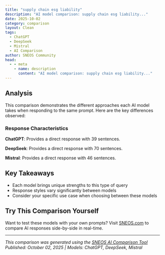 ```yaml
---
title: "supply chain esg liability"
description: "AI model comparison: supply chain esg liability..."
date: 2025-10-02
category: comparison
layout: Clean
tags:
  - ChatGPT
  - DeepSeek
  - Mistral
  - AI Comparison
author: SNEOS Community
head:
  - - meta
    - name: description
      content: "AI model comparison: supply chain esg liability..."
---
```


<ChatComparison
  title="supply chain esg liability"
  prompt="supply chain esg liability"
  :responses='{
    "ChatGPT": "\u0022Supply chain ESG liability\u0022 refers to the environmental, social, and governance (ESG) risks and responsibilities that companies may face related to their supply chains. This concept has gained increasing importance as investors, regulators, consumers, and other stakeholders demand greater accountability for sustainable and ethical business practices throughout the entire value chain.\n\n### Key Aspects of Supply Chain ESG Liability:\n\n1. **Environmental Risks and Liabilities**\n   - Pollution and waste generated by suppliers.\n   - Use of non-renewable resources.\n   - Carbon emissions and energy use.\n   - Impact on biodiversity and ecosystems.\n   - Compliance with environmental regulations.\n\n2. **Social Risks and Liabilities**\n   - Labor practices, including child labor, forced labor, and worker safety.\n   - Human rights abuses.\n   - Fair wages and working conditions.\n   - Community impacts, including displacement or social unrest.\n   - Diversity and inclusion practices.\n\n3. **Governance Risks and Liabilities**\n   - Corruption, bribery, and unethical business practices within the supply chain.\n   - Lack of transparency and accountability.\n   - Supply chain fraud or misrepresentation.\n   - Risk of regulatory non-compliance.\n\n### Why Supply Chain ESG Liability Matters:\n- **Reputation:** Companies can suffer significant brand damage if suppliers are linked to ESG controversies.\n- **Regulatory Compliance:** Increasing regulations require companies to disclose and manage supply chain risks (e.g., EU\u2019s Corporate Sustainability Reporting Directive, U.S. SEC climate disclosure rules).\n- **Financial Risk:** ESG risks in supply chains can result in financial losses due to fines, operational disruptions, or loss of customers.\n- **Investor Expectations:** Investors increasingly integrate ESG criteria into decision-making and may penalize companies with poor supply chain ESG performance.\n- **Operational Resilience:** Managing ESG risks ensures more sustainable and resilient supply chains.\n\n### Managing Supply Chain ESG Liability:\n- **Due Diligence:** Conduct thorough ESG risk assessments of suppliers.\n- **Supplier Audits and Monitoring:** Regular audits to ensure compliance with ESG standards.\n- **Contracts and Clauses:** Include ESG requirements in supplier contracts.\n- **Transparency and Reporting:** Disclose supply chain ESG risks and management strategies.\n- **Collaboration:** Work with suppliers, industry groups, and NGOs to improve ESG performance.\n- **Technology Use:** Utilize blockchain, IoT, and data analytics to track ESG metrics in the supply chain.\n\n### Examples:\n- A company may be held liable if its supplier uses child labor, leading to legal action or consumer boycotts.\n- A firm sourcing raw materials from deforested land might face environmental regulatory fines or investor divestment.\n\n---\n\nIf you need more detailed information on a specific aspect (e.g., regulatory frameworks, risk assessment methods, or case studies), please let me know!",
    "DeepSeek": "Of course. This is a critical and complex topic. Let\u0027s break down \u0022Supply Chain ESG Liability\u0022 in detail.\n\n### What is Supply Chain ESG Liability?\n\n**Supply Chain ESG Liability** refers to the legal, financial, and reputational risks a company faces due to Environmental, Social, and Governance (ESG) failures within its supply chain.\n\nThe core idea is that a company is increasingly held responsible not just for its own direct operations, but for the actions (and inactions) of its suppliers, subcontractors, and business partners. This extends a company\u0027s liability far beyond its own four walls.\n\n---\n\n### The Three Pillars of ESG Liability in the Supply Chain\n\nHere\u2019s how liability manifests across each ESG dimension:\n\n#### 1. Environmental (E) Liability\nThis concerns the ecological impact of a company\u0027s supply chain.\n*   **Climate Change \u0026 Carbon Emissions (Scope 3):** Companies are now required to report indirect emissions from their value chain (Scope 3). Failure to manage and reduce these can lead to fines for non-compliance with regulations (like the EU\u0027s CSRD) and accusations of greenwashing.\n*   **Pollution \u0026 Waste:** A supplier that dumps toxic waste into a river or contributes to plastic pollution creates liability for the brand they supply. This can result in clean-up costs, regulatory fines, and lawsuits.\n*   **Deforestation \u0026 Biodiversity Loss:** Sourcing commodities like palm oil, soy, or cattle from illegally deforested land creates significant legal and reputational risk under new laws like the EU Deforestation Regulation (EUDR).\n*   **Resource Depletion:** Overuse of water in water-stressed regions by a supplier can lead to local conflicts and damage the brand\u0027s \u0022social license to operate.\u0022\n\n#### 2. Social (S) Liability\nThis involves the treatment of people within the supply chain.\n*   **Modern Slavery \u0026 Forced Labor:** This is the most prominent social liability. Laws like the **UK Modern Slavery Act**, **California\u0027s Transparency in Supply Chains Act**, and the **U.S. Uyghur Forced Labor Prevention Act (UFLPA)** impose strict requirements. Companies can face seized shipments, import bans, massive fines, and devastating consumer backlash if forced labor is found in their supply chain.\n*   **Child Labor:** The discovery of child labor in a supplier\u0027s factory is a reputational catastrophe and can lead to legal action, contract termination, and loss of investor confidence.\n*   **Unsafe Working Conditions:** Supplier factory collapses or fires (e.g., the Rana Plaza disaster) have led to massive lawsuits, brand boycotts, and the creation of new safety accords, holding brands financially and morally responsible.\n*   **Poor Wages \u0026 Working Hours:** While often less directly illegal, public exposure of poverty wages and excessive overtime can lead to consumer protests, shareholder activism, and demands for \u0022living wage\u0022 commitments.\n\n#### 3. Governance (G) Liability\nThis relates to the systems, controls, and ethics overseeing the supply chain.\n*   **Lack of Due Diligence:** Failure to conduct proper ESG due diligence on suppliers is now a liability in itself. The **German Supply Chain Due Diligence Act (LkSG)** and the upcoming **EU Corporate Sustainability Due Diligence Directive (CSDDD)** mandate that companies identify, prevent, and remedy human rights and environmental risks in their supply chains.\n*   **Corruption \u0026 Bribery:** Corrupt practices by a supplier (e.g., bribing officials for permits) can implicate the buying company, especially if it\u0027s seen as turning a blind eye, leading to legal penalties under laws like the U.S. Foreign Corrupt Practices Act (FCPA).\n*   **Data Privacy \u0026 Security:** A supplier\u0027s data breach that exposes customer information creates liability for the primary company under regulations like GDPR.\n*   **Non-Compliance \u0026 Lack of Transparency:** Failing to comply with mandatory ESG reporting standards or making false claims about supply chain sustainability constitutes greenwashing and can result in regulatory action and shareholder lawsuits.\n\n---\n\n### Why is This Liability Growing So Rapidly?\n\n1.  **New and Stricter Regulations:** Governments worldwide are moving from voluntary guidelines to mandatory due diligence and reporting laws.\n2.  **Investor Scrutiny:** Investors and asset managers (like BlackRock) use ESG criteria to assess long-term risk. A risky supply chain is seen as a financial liability.\n3.  **Consumer \u0026 NGO Activism:** Social media allows NGOs and consumers to quickly expose corporate missteps, leading to immediate brand damage and calls for boycotts.\n4.  **Financial Impact:** The liability is not just theoretical. It translates into:\n    *   **Legal Fines \u0026 Penalties**\n    *   **Seizure of Goods** at borders\n    *   **Costly Litigation**\n    *   **Loss of Contracts \u0026 Revenue**\n    *   **Increased Cost of Capital** (as lenders see higher risk)\n    *   **Depreciation of Brand Value**\n\n---\n\n### How to Manage and Mitigate Supply Chain ESG Liability\n\nCompanies must move from a reactive to a proactive stance.\n\n1.  **Conduct Thorough Due Diligence:** Don\u0027t just audit for quality and cost. Implement ongoing, risk-based ESG due diligence on all high-risk suppliers.\n2.  **Map the Supply Chain:** You can\u0027t manage what you can\u0027t see. Gain visibility beyond your Tier 1 suppliers into the deeper tiers where the greatest risks often lie.\n3.  **Establish a Supplier Code of Conduct:** Clearly communicate your ESG expectations and make adherence a condition of doing business.\n4.  **Implement Monitoring \u0026 Auditing:** Use a combination of third-party audits, digital tools (like satellite monitoring for deforestation), and whistleblower platforms to continuously monitor compliance.\n5.  **Collaborate \u0026 Build Capacity:** Instead of just cutting off a non-compliant supplier, work with them to improve their practices. This builds a more resilient and responsible supply chain.\n6.  **Ensure Transparency \u0026 Report Publicly:** Be honest about your challenges and progress. Transparent reporting under frameworks like GRI or SASB builds trust and demonstrates a genuine commitment to managing liability.\n7.  **Integrate ESG into Procurement \u0026 Incentives:** Reward procurement managers for selecting sustainable suppliers, not just the cheapest ones.\n\n### Conclusion\n\n**Supply chain ESG liability is no longer a peripheral \u0022CSR\u0022 issue; it is a core business risk.** Companies that fail to actively manage the environmental, social, and governance practices of their suppliers face a growing storm of regulatory action, financial loss, and reputational damage. The most resilient companies of the future will be those that treat their supply chain not as a cost center to be squeezed, but as a value chain to be responsibly managed.",
    "Mistral": "Supply chain ESG (Environmental, Social, and Governance) liability refers to the responsibility and potential risks that companies face related to the ESG performance of their suppliers, vendors, and other entities within their supply chain. As businesses increasingly focus on sustainability and ethical practices, managing ESG risks in the supply chain has become crucial. Here are some key aspects of supply chain ESG liability:\n\n### Environmental Liability\n1. **Resource Management**: Ensuring that suppliers manage natural resources sustainably, including water, energy, and raw materials.\n2. **Pollution and Waste**: Monitoring and mitigating environmental impacts such as air and water pollution, waste management, and carbon emissions.\n3. **Climate Change**: Addressing the carbon footprint of the supply chain and implementing measures to reduce greenhouse gas emissions.\n\n### Social Liability\n1. **Labor Practices**: Ensuring fair labor practices, including safe working conditions, fair wages, and the absence of forced labor or child labor.\n2. **Human Rights**: Protecting human rights throughout the supply chain, including the rights of workers and local communities.\n3. **Community Impact**: Assessing the impact of supply chain activities on local communities, including health and safety, economic development, and social cohesion.\n\n### Governance Liability\n1. **Compliance**: Ensuring that suppliers comply with relevant laws, regulations, and industry standards.\n2. **Ethics and Transparency**: Promoting ethical business practices, transparency, and accountability within the supply chain.\n3. **Risk Management**: Implementing robust risk management frameworks to identify, assess, and mitigate ESG risks.\n\n### Managing Supply Chain ESG Liability\n1. **Due Diligence**: Conducting thorough due diligence on suppliers to assess their ESG performance and compliance with relevant standards.\n2. **Supplier Engagement**: Building strong relationships with suppliers and engaging them in ESG initiatives and training programs.\n3. **Monitoring and Reporting**: Implementing systems for continuous monitoring and reporting of ESG performance across the supply chain.\n4. **Collaboration**: Collaborating with industry peers, NGOs, and other stakeholders to address systemic ESG issues and share best practices.\n5. **Innovation**: Investing in innovative solutions and technologies to improve ESG performance, such as sustainable materials, renewable energy, and digital tracking systems.\n\n### Legal and Regulatory Considerations\n1. **Regulations**: Complying with national and international regulations related to ESG, such as the EU\u0027s Corporate Sustainability Due Diligence Directive.\n2. **Liability**: Understanding the legal liability that can arise from ESG issues in the supply chain, including potential lawsuits, fines, and reputational damage.\n3. **Disclosure**: Ensuring accurate and transparent disclosure of ESG performance and risks to stakeholders, including investors, customers, and regulators.\n\n### Benefits of Managing ESG Liability\n1. **Reputation**: Enhancing the company\u0027s reputation and brand value by demonstrating a commitment to sustainability and ethical practices.\n2. **Risk Mitigation**: Reducing the risk of supply chain disruptions, legal issues, and reputational damage.\n3. **Cost Savings**: Achieving cost savings through improved resource efficiency, reduced waste, and lower compliance costs.\n4. **Investor Confidence**: Building investor confidence by demonstrating strong ESG performance and risk management.\n\nIn summary, managing supply chain ESG liability involves a comprehensive approach to assessing, mitigating, and reporting on environmental, social, and governance risks within the supply chain. This not only helps companies meet regulatory requirements and stakeholder expectations but also contributes to long-term sustainability and business success."
  }'
  published-date="02:21"
/>

## Analysis

This comparison demonstrates the different approaches each AI model takes when responding to the same prompt. Here are the key differences observed:

### Response Characteristics

**ChatGPT**: Provides a direct response with 39 sentences. 

**DeepSeek**: Provides a direct response with 70 sentences. 

**Mistral**: Provides a direct response with 46 sentences. 

## Key Takeaways

- Each model brings unique strengths to this type of query
- Response styles vary significantly between models
- Consider your specific use case when choosing between these models

## Try This Comparison Yourself

Want to test these models with your own prompts? Visit [SNEOS.com](https://sneos.com) to compare AI responses side-by-side in real-time.

---

*This comparison was generated using the [SNEOS AI Comparison Tool](https://sneos.com)*
*Published: October 02, 2025 | Models: ChatGPT, DeepSeek, Mistral*
